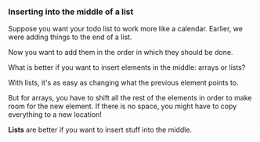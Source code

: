 ### Inserting into the middle of a list

Suppose you want your todo list to work more like a calendar. Earlier, we were adding things to the end of a list. 

Now you want to add them in the order in which they should be done. 

What is better if you want to insert elements in the middle: arrays or lists? 

With lists, it's as easy as changing what the previous element points to. 

But for arrays, you have to shift all the rest of the elements in order to make room for the new element. If there is no space, you might have to copy everything to a new location! 

__Lists__ are better if you want to insert stuff into the middle. 